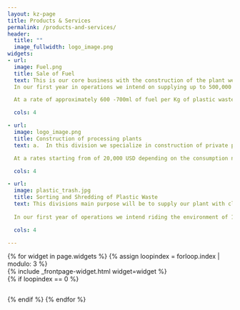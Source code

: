 ```yaml
---
layout: kz-page
title: Products & Services
permalink: /products-and-services/
header:
  title: ""
  image_fullwidth: logo_image.png
widgets:
- url: 
  image: Fuel.png
  title: Sale of Fuel
  text: This is our core business with the construction of the plant we intend on distributing fuel to small and middle scale farmers through direct purchase from the farmers and though satellite fuel stations that are normally found in most villages. 
  In our first year in operations we intend on supplying up to 500,000 Liters of fuel with a goal of tripling that amount by the second year.

  At a rate of approximately 600 -700ml of fuel per Kg of plastic waste. 

  cols: 4

- url: 
  image: logo_image.png
  title: Construction of processing plants
  text: a.  In this division we specialize in construction of private processing units for own personal use. The plants are customized to fit the specific needs of the client with our main focus being large scale farms with high consumption of diesel and a need for safe disposal of their plastic waste. 

  At a rates starting from of 20,000 USD depending on the consumption needs of the client.

  cols: 4

- url: 
  image: plastic_trash.jpg
  title: Sorting and Shredding of Plastic Waste
  text: This divisions main purpose will be to supply our plant with clean, graded and shredded plastic, however this division will also sell the clean, graded and shredded plastics to the other consumers in the market that already purchase waste plastic from dumpsites. 
  
  In our first year of operations we intend riding the environment of 1,000,000 tonnes of plastic. We also intend on redirecting 10% of our income towards awareness creation on the value of plastic waste.

  cols: 4

---
```


<div class="row">
  {% for widget in page.widgets %}
    {% assign loopindex = forloop.index | modulo: 3 %}
    <div id="{{ widget.anchor }}">{% include _frontpage-widget.html widget=widget %}</div>
    {% if loopindex == 0 %}
  <hr style="height:1px; visibility:hidden;" /> <!-- Prevents long first column items from pushing new rows to the right -->
    {% endif %}
  {% endfor %}
</div>

